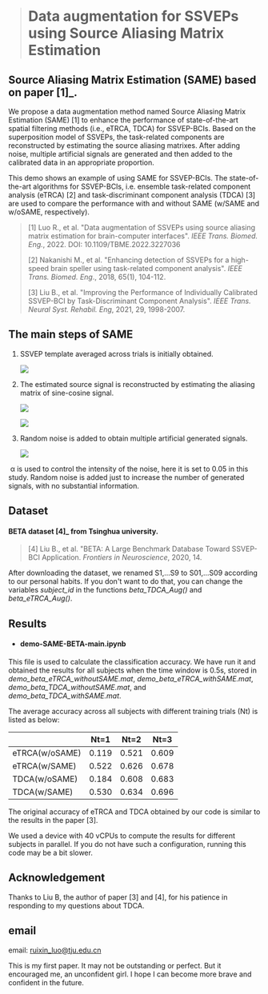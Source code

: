 > # Data augmentation for SSVEPs using Source Aliasing Matrix Estimation

## Source Aliasing Matrix Estimation (SAME) based on paper [1]_.

We propose a data augmentation method named Source Aliasing Matrix Estimation (SAME) [1] to enhance the performance of state-of-the-art spatial filtering methods (i.e., eTRCA, TDCA) for SSVEP-BCIs. Based on the superposition model of SSVEPs, the task-related components are reconstructed by estimating the source aliasing matrixes. After adding noise, multiple artificial signals are generated and then added to the calibrated data in an appropriate proportion. 

This demo shows an example of using SAME for SSVEP-BCIs. The state-of-the-art algorithms for SSVEP-BCIs, i.e. ensemble task-related component analysis (eTRCA) [2] and task-discriminant component analysis (TDCA) [3] are used to compare the performance with and without SAME (w/SAME and w/oSAME, respectively).

> [1] Luo R., et al. "Data augmentation of SSVEPs using source aliasing matrix estimation for brain-computer interfaces". *IEEE Trans. Biomed. Eng.*, 2022. DOI: 10.1109/TBME.2022.3227036
>
> [2] Nakanishi M., et al. "Enhancing detection of SSVEPs for a high-speed brain speller using task-related component analysis". *IEEE Trans. Biomed. Eng*., 2018, 65(1), 104-112.
>
> [3] Liu B., et al. "Improving the Performance of Individually Calibrated SSVEP-BCI by Task-Discriminant Component Analysis". *IEEE Trans. Neural Syst. Rehabil. Eng*, 2021, 29, 1998-2007.

##  The main steps of SAME

1. SSVEP template averaged across trials is initially obtained.
   
   ![](https://latex.codecogs.com/svg.image?&space;&space;&space;\overline{\boldsymbol{X}}_{n}=\frac{1}{N_t}&space;\sum_{j=1}^{N_t}&space;\boldsymbol{X}_{n}^{(j)})
   
2. The estimated source signal is reconstructed by estimating the aliasing matrix of sine-cosine signal.
   
   ![](https://latex.codecogs.com/svg.image?\begin{aligned}&space;&space;&space;&&space;\widehat{\boldsymbol{\Phi}}={\operatorname&space;{&space;a&space;r&space;g&space;}&space;\operatorname&space;{&space;m&space;i&space;n&space;}}\left\|\overline{\boldsymbol{X}}_{n}-\boldsymbol{\Phi}&space;Y_{n}\right\|_F^2&space;&space;&space;\end{aligned})
   
   ![](https://latex.codecogs.com/svg.image?\begin{aligned}&space;&space;&space;&&space;\widehat{\boldsymbol{S}}_{n}=\widehat{\boldsymbol{\Phi}}&space;Y_{n}&space;&space;&space;\end{aligned})
   
3. Random noise is added to obtain multiple artificial generated signals.
   
   ![](https://latex.codecogs.com/svg.image?\boldsymbol{Z}_{n}^{(k)}=\hat{\boldsymbol{S}}_{n}&plus;\alpha&space;\boldsymbol{W}_{n&space;o&space;i&space;s&space;e}^{(k)})

​        α is used to control the intensity of the noise, here it is set to 0.05 in this study. Random noise is added just to increase the number of generated signals, with no substantial information. 

## Dataset

#### BETA dataset [4]_ from Tsinghua university.

> [4] Liu B., et al. "BETA: A Large Benchmark Database Toward SSVEP-BCI Application. *Frontiers in Neuroscience*, 2020, 14.

After downloading the dataset, we renamed S1,...S9 to S01,...S09 according to our personal habits. If you don't want to do that, you can change the variables *subject_id* in the functions *beta_TDCA_Aug()* and *beta_eTRCA_Aug()*.

## Results  

- #### demo-SAME-BETA-main.ipynb 

This file is used to calculate the classification accuracy. We have run it and obtained the results for all subjects when the time window is 0.5s, stored in *demo_beta_eTRCA_withoutSAME.mat*, *demo_beta_eTRCA_withSAME.mat*, *demo_beta_TDCA_withoutSAME.mat*, and *demo_beta_TDCA_withSAME.mat*.

The average accuracy across all subjects with different training trials (Nt) is listed as below:

|                | Nt=1  | Nt=2  | Nt=3  |
| -------------- | ----- | ----- | ----- |
| eTRCA(w/oSAME) | 0.119 | 0.521 | 0.609 |
| eTRCA(w/SAME)  | 0.522 | 0.626 | 0.678 |
| TDCA(w/oSAME)  | 0.184 | 0.608 | 0.683 |
| TDCA(w/SAME)   | 0.530 | 0.634 | 0.696 |

The original accuracy of eTRCA and TDCA obtained by our code is similar to the results in the paper [3].

We used a device with 40 vCPUs to compute the results for different subjects in parallel. If you do not have such a configuration, running this code may be a bit slower.

## Acknowledgement

Thanks to Liu B, the author of paper [3] and [4], for his patience in responding to my questions about TDCA.

## email

email: ruixin_luo@tju.edu.cn

This is my first paper. It may not be outstanding or perfect. But it encouraged me, an unconfident girl. I hope I can become more brave and confident in the future.

